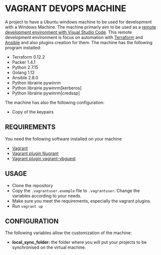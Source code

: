 # VAGRANT DEVOPS MACHINE

A project to have a Ubuntu windows machine to be used for development with a Windows Machine. The machine primarly aim to be used as a [remote development environment with Visual Studio Code](https://code.visualstudio.com/docs/remote/remote-overview). This remote development environment is focus on automation with [Terraform](https://www.terraform.io/) and [Ansible](https://www.ansible.com/) and also plugins creation for them.
The machine has the following program installed:

- Terraform 0.12.2
- Packer 1.4.1
- Python 2.7.15
- Golang 1.12
- Ansible 2.8.0
- Python librairie pywinrm
- Python librairie pywinrm[kerberos]
- Python librairie pywinrm[credssp]

The machine has also the following configuration:

- Copy of the keypairs

## REQUIREMENTS

You need the following software installed on your machine

- [Vagrant](https://www.vagrantup.com/)
- [Vagrant plugin Nugrant ](https://github.com/maoueh/nugrant)
- [Vagrant plugin vagrant-vbguest](https://github.com/dotless-de/vagrant-vbguest)

## USAGE

- Clone the repository
- Copy the `.vagrantuser.exemple` file to `.vagrantuser`. Change the variables according to your needs.
- Make sure you meet the requirements, especially the vagrant plugins.
- Run `vagrant up`

## CONFIGURATION

The following variables allow the customization of the machine:

- **local_sync_folder:** the folder where you will put your projects to be synchronised on the virtual machine.
